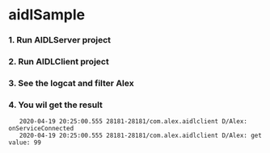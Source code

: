 # aidlSample

### 1. Run AIDLServer project 
### 2. Run AIDLClient project
### 3. See the logcat and filter Alex
### 4. You wil get the result
       2020-04-19 20:25:00.555 28181-28181/com.alex.aidlclient D/Alex: onServiceConnected
       2020-04-19 20:25:00.555 28181-28181/com.alex.aidlclient D/Alex: get value: 99
